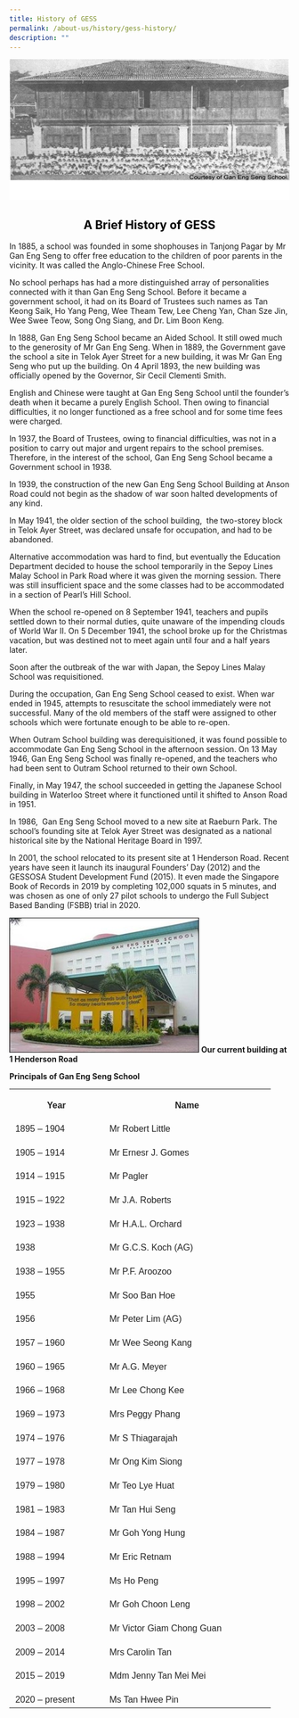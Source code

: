 ```yaml
---
title: History of GESS
permalink: /about-us/history/gess-history/
description: ""
---
```

![History of GESS](/images/History%20of%20GESS.png)

<h2 style="color:black" align="center">A Brief History of GESS</h2>

In 1885, a school was founded in some shophouses in Tanjong Pagar by Mr Gan Eng Seng to offer free education to the children of poor parents in the vicinity. It was called the Anglo-Chinese Free School.

No school perhaps has had a more distinguished array of personalities connected with it than Gan Eng Seng School. Before it became a government school, it had on its Board of Trustees such names as Tan Keong Saik, Ho Yang Peng, Wee Theam Tew, Lee Cheng Yan, Chan Sze Jin, Wee Swee Teow, Song Ong Siang, and Dr. Lim Boon Keng.

In 1888, Gan Eng Seng School became an Aided School. It still owed much to the generosity of Mr Gan Eng Seng. When in 1889, the Government gave the school a site in Telok Ayer Street for a new building, it was Mr Gan Eng Seng who put up the building. On 4 April 1893, the new building was officially opened by the Governor, Sir Cecil Clementi Smith.

English and Chinese were taught at Gan Eng Seng School until the founder’s death when it became a purely English School. Then owing to financial difficulties, it no longer functioned as a free school and for some time fees were charged.

In 1937, the Board of Trustees, owing to financial difficulties, was not in a position to carry out major and urgent repairs to the school premises. Therefore, in the interest of the school, Gan Eng Seng School became a Government school in 1938.

In 1939, the construction of the new Gan Eng Seng School Building at Anson Road could not begin as the shadow of war soon halted developments of any kind.

In May 1941, the older section of the school building,&nbsp; the two-storey block in Telok Ayer Street, was declared unsafe for occupation, and had to be abandoned.

Alternative accommodation was hard to find, but eventually the Education Department decided to house the school temporarily in the Sepoy Lines Malay School in Park Road where it was given the morning session. There was still insufficient space and the some classes had to be accommodated in a section of Pearl’s Hill School.

When the school re-opened on 8 September 1941, teachers and pupils settled down to their normal duties, quite unaware of the impending clouds of World War II. On 5 December 1941, the school broke up for the Christmas vacation, but was destined not to meet again until four and a half years later.

Soon after the outbreak of the war with Japan, the Sepoy Lines Malay School was requisitioned.

During the occupation, Gan Eng Seng School ceased to exist. When war ended in 1945, attempts to resuscitate the school immediately were not successful. Many of the old members of the staff were assigned to other schools which were fortunate enough to be able to re-open.

When Outram School building was derequisitioned, it was found possible to accommodate Gan Eng Seng School in the afternoon session. On 13 May 1946, Gan Eng Seng School was finally re-opened, and the teachers who had been sent to Outram School returned to their own School.

Finally, in May 1947, the school succeeded in getting the Japanese School building in Waterloo Street where it functioned until it shifted to Anson Road in 1951.

In 1986,&nbsp; Gan Eng Seng School moved to a new site at Raeburn Park. The school’s founding site at Telok Ayer Street was designated as a national historical site by the National Heritage Board in 1997.

In 2001, the school relocated to its present site at 1 Henderson Road. Recent years have seen it launch its inaugural Founders’ Day (2012) and the GESSOSA Student Development Fund (2015). It even made the Singapore Book of Records in 2019 by completing 102,000 squats in 5 minutes, and was chosen as one of only 27 pilot schools to undergo the Full Subject Based Banding (FSBB) trial in 2020.

![](/images/History%20of%20GESS%201.jpg)
        <!-- /\* Font Definitions \*/ @font-face {font-family:"Cambria Math"; panose-1:2 4 5 3 5 4 6 3 2 4; mso-font-charset:0; mso-generic-font-family:roman; mso-font-pitch:variable; mso-font-signature:-536869121 1107305727 33554432 0 415 0;} @font-face {font-family:Calibri; panose-1:2 15 5 2 2 2 4 3 2 4; mso-font-charset:0; mso-generic-font-family:swiss; mso-font-pitch:variable; mso-font-signature:-469750017 -1073732485 9 0 511 0;} @font-face {font-family:"Source Sans Pro"; mso-font-alt:Arial; mso-font-charset:0; mso-generic-font-family:swiss; mso-font-pitch:variable; mso-font-signature:1610613495 33554433 0 0 415 0;} /\* Style Definitions \*/ p.MsoNormal, li.MsoNormal, div.MsoNormal {mso-style-unhide:no; mso-style-qformat:yes; mso-style-parent:""; margin-top:0cm; margin-right:0cm; margin-bottom:8.0pt; margin-left:0cm; line-height:107%; mso-pagination:widow-orphan; font-size:11.0pt; font-family:"Calibri",sans-serif; mso-fareast-font-family:Calibri;} .MsoChpDefault {mso-style-type:export-only; mso-default-props:yes; font-family:"Calibri",sans-serif; mso-ascii-font-family:Calibri; mso-fareast-font-family:Calibri; mso-hansi-font-family:Calibri; mso-bidi-font-family:Calibri;} .MsoPapDefault {mso-style-type:export-only; margin-bottom:8.0pt; line-height:107%;} @page WordSection1 {size:612.0pt 792.0pt; margin:72.0pt 72.0pt 72.0pt 72.0pt; mso-header-margin:36.0pt; mso-footer-margin:36.0pt; mso-paper-source:0;} div.WordSection1 {page:WordSection1;} -->
**Our current building at 1 Henderson Road**



**Principals of Gan Eng Seng School**

<table style="border-collapse:collapse;mso-table-layout-alt:fixed;border:none;
 mso-yfti-tbllook:1536;mso-padding-alt:0cm 5.4pt 0cm 5.4pt;mso-border-insideh:
 cell-none;mso-border-insidev:cell-none" width="427" cellpadding="0" cellspacing="0" border="1" class="MsoNormalTable"><tbody><tr style="mso-yfti-irow:0;mso-yfti-firstrow:yes;height:21.0pt"><td style="width:111.0pt;border:none;padding:4.0pt 8.0pt 4.0pt 8.0pt;
  height:21.0pt" valign="top" width="148"><p style="margin-bottom:0cm;text-align:center;
  line-height:normal" align="center" class="MsoNormal"><b style="mso-bidi-font-weight:normal"><span style="font-size:12.0pt;font-family:&quot;Source Sans Pro&quot;,sans-serif;mso-fareast-font-family:
  &quot;Source Sans Pro&quot;;mso-bidi-font-family:&quot;Source Sans Pro&quot;;color:#222222">Year</span></b><span style="font-size:12.0pt;font-family:&quot;Source Sans Pro&quot;,sans-serif;mso-fareast-font-family:
  &quot;Source Sans Pro&quot;;mso-bidi-font-family:&quot;Source Sans Pro&quot;;color:#222222"></span></p></td><td style="width:209.25pt;border:none;padding:4.0pt 8.0pt 4.0pt 8.0pt;
  height:21.0pt" valign="top" width="279"><p style="margin-bottom:0cm;text-align:center;
  line-height:normal" align="center" class="MsoNormal"><b style="mso-bidi-font-weight:normal"><span style="font-size:12.0pt;font-family:&quot;Source Sans Pro&quot;,sans-serif;mso-fareast-font-family:
  &quot;Source Sans Pro&quot;;mso-bidi-font-family:&quot;Source Sans Pro&quot;;color:#222222">Name</span></b><span style="font-size:12.0pt;font-family:&quot;Source Sans Pro&quot;,sans-serif;mso-fareast-font-family:
  &quot;Source Sans Pro&quot;;mso-bidi-font-family:&quot;Source Sans Pro&quot;;color:#222222"></span></p></td></tr><tr style="mso-yfti-irow:1;height:21.0pt"><td style="width:111.0pt;border:none;padding:4.0pt 8.0pt 4.0pt 8.0pt;
  height:21.0pt" valign="top" width="148"><p style="margin-bottom:0cm;line-height:normal" class="MsoNormal"><span style="font-size:12.0pt;font-family:&quot;Source Sans Pro&quot;,sans-serif;mso-fareast-font-family:
  &quot;Source Sans Pro&quot;;mso-bidi-font-family:&quot;Source Sans Pro&quot;;color:#222222">1895 – 1904</span></p></td><td style="width:209.25pt;border:none;padding:4.0pt 8.0pt 4.0pt 8.0pt;
  height:21.0pt" valign="top" width="279"><p style="margin-bottom:0cm;line-height:normal" class="MsoNormal"><span style="font-size:12.0pt;font-family:&quot;Source Sans Pro&quot;,sans-serif;mso-fareast-font-family:
  &quot;Source Sans Pro&quot;;mso-bidi-font-family:&quot;Source Sans Pro&quot;;color:#222222">Mr Robert Little</span></p></td></tr><tr style="mso-yfti-irow:2;height:21.0pt"><td style="width:111.0pt;border:none;padding:4.0pt 8.0pt 4.0pt 8.0pt;
  height:21.0pt" valign="top" width="148"><p style="margin-bottom:0cm;line-height:normal" class="MsoNormal"><span style="font-size:12.0pt;font-family:&quot;Source Sans Pro&quot;,sans-serif;mso-fareast-font-family:
  &quot;Source Sans Pro&quot;;mso-bidi-font-family:&quot;Source Sans Pro&quot;;color:#222222">1905 – 1914</span></p></td><td style="width:209.25pt;border:none;padding:4.0pt 8.0pt 4.0pt 8.0pt;
  height:21.0pt" valign="top" width="279"><p style="margin-bottom:0cm;line-height:normal" class="MsoNormal"><span style="font-size:12.0pt;font-family:&quot;Source Sans Pro&quot;,sans-serif;mso-fareast-font-family:
  &quot;Source Sans Pro&quot;;mso-bidi-font-family:&quot;Source Sans Pro&quot;;color:#222222">Mr Ernesr J. Gomes</span></p></td></tr><tr style="mso-yfti-irow:3;height:21.0pt"><td style="width:111.0pt;border:none;padding:4.0pt 8.0pt 4.0pt 8.0pt;
  height:21.0pt" valign="top" width="148"><p style="margin-bottom:0cm;line-height:normal" class="MsoNormal"><span style="font-size:12.0pt;font-family:&quot;Source Sans Pro&quot;,sans-serif;mso-fareast-font-family:
  &quot;Source Sans Pro&quot;;mso-bidi-font-family:&quot;Source Sans Pro&quot;;color:#222222">1914 – 1915</span></p></td><td style="width:209.25pt;border:none;padding:4.0pt 8.0pt 4.0pt 8.0pt;
  height:21.0pt" valign="top" width="279"><p style="margin-bottom:0cm;line-height:normal" class="MsoNormal"><span style="font-size:12.0pt;font-family:&quot;Source Sans Pro&quot;,sans-serif;mso-fareast-font-family:
  &quot;Source Sans Pro&quot;;mso-bidi-font-family:&quot;Source Sans Pro&quot;;color:#222222">Mr Pagler</span></p></td></tr><tr style="mso-yfti-irow:4;height:21.0pt"><td style="width:111.0pt;border:none;padding:4.0pt 8.0pt 4.0pt 8.0pt;
  height:21.0pt" valign="top" width="148"><p style="margin-bottom:0cm;line-height:normal" class="MsoNormal"><span style="font-size:12.0pt;font-family:&quot;Source Sans Pro&quot;,sans-serif;mso-fareast-font-family:
  &quot;Source Sans Pro&quot;;mso-bidi-font-family:&quot;Source Sans Pro&quot;;color:#222222">1915 – 1922</span></p></td><td style="width:209.25pt;border:none;padding:4.0pt 8.0pt 4.0pt 8.0pt;
  height:21.0pt" valign="top" width="279"><p style="margin-bottom:0cm;line-height:normal" class="MsoNormal"><span style="font-size:12.0pt;font-family:&quot;Source Sans Pro&quot;,sans-serif;mso-fareast-font-family:
  &quot;Source Sans Pro&quot;;mso-bidi-font-family:&quot;Source Sans Pro&quot;;color:#222222">Mr J.A. Roberts</span></p></td></tr><tr style="mso-yfti-irow:5;height:21.0pt"><td style="width:111.0pt;border:none;padding:4.0pt 8.0pt 4.0pt 8.0pt;
  height:21.0pt" valign="top" width="148"><p style="margin-bottom:0cm;line-height:normal" class="MsoNormal"><span style="font-size:12.0pt;font-family:&quot;Source Sans Pro&quot;,sans-serif;mso-fareast-font-family:
  &quot;Source Sans Pro&quot;;mso-bidi-font-family:&quot;Source Sans Pro&quot;;color:#222222">1923 – 1938</span></p></td><td style="width:209.25pt;border:none;padding:4.0pt 8.0pt 4.0pt 8.0pt;
  height:21.0pt" valign="top" width="279"><p style="margin-bottom:0cm;line-height:normal" class="MsoNormal"><span style="font-size:12.0pt;font-family:&quot;Source Sans Pro&quot;,sans-serif;mso-fareast-font-family:
  &quot;Source Sans Pro&quot;;mso-bidi-font-family:&quot;Source Sans Pro&quot;;color:#222222">Mr H.A.L. Orchard</span></p></td></tr><tr style="mso-yfti-irow:6;height:21.0pt"><td style="width:111.0pt;border:none;padding:4.0pt 8.0pt 4.0pt 8.0pt;
  height:21.0pt" valign="top" width="148"><p style="margin-bottom:0cm;line-height:normal" class="MsoNormal"><span style="font-size:12.0pt;font-family:&quot;Source Sans Pro&quot;,sans-serif;mso-fareast-font-family:
  &quot;Source Sans Pro&quot;;mso-bidi-font-family:&quot;Source Sans Pro&quot;;color:#222222">1938</span></p></td><td style="width:209.25pt;border:none;padding:4.0pt 8.0pt 4.0pt 8.0pt;
  height:21.0pt" valign="top" width="279"><p style="margin-bottom:0cm;line-height:normal" class="MsoNormal"><span style="font-size:12.0pt;font-family:&quot;Source Sans Pro&quot;,sans-serif;mso-fareast-font-family:
  &quot;Source Sans Pro&quot;;mso-bidi-font-family:&quot;Source Sans Pro&quot;;color:#222222">Mr G.C.S. Koch (AG)</span></p></td></tr><tr style="mso-yfti-irow:7;height:21.0pt"><td style="width:111.0pt;border:none;padding:4.0pt 8.0pt 4.0pt 8.0pt;
  height:21.0pt" valign="top" width="148"><p style="margin-bottom:0cm;line-height:normal" class="MsoNormal"><span style="font-size:12.0pt;font-family:&quot;Source Sans Pro&quot;,sans-serif;mso-fareast-font-family:
  &quot;Source Sans Pro&quot;;mso-bidi-font-family:&quot;Source Sans Pro&quot;;color:#222222">1938 – 1955</span></p></td><td style="width:209.25pt;border:none;padding:4.0pt 8.0pt 4.0pt 8.0pt;
  height:21.0pt" valign="top" width="279"><p style="margin-bottom:0cm;line-height:normal" class="MsoNormal"><span style="font-size:12.0pt;font-family:&quot;Source Sans Pro&quot;,sans-serif;mso-fareast-font-family:
  &quot;Source Sans Pro&quot;;mso-bidi-font-family:&quot;Source Sans Pro&quot;;color:#222222">Mr P.F. Aroozoo</span></p></td></tr><tr style="mso-yfti-irow:8;height:21.0pt"><td style="width:111.0pt;border:none;padding:4.0pt 8.0pt 4.0pt 8.0pt;
  height:21.0pt" valign="top" width="148"><p style="margin-bottom:0cm;line-height:normal" class="MsoNormal"><span style="font-size:12.0pt;font-family:&quot;Source Sans Pro&quot;,sans-serif;mso-fareast-font-family:
  &quot;Source Sans Pro&quot;;mso-bidi-font-family:&quot;Source Sans Pro&quot;;color:#222222">1955</span></p></td><td style="width:209.25pt;border:none;padding:4.0pt 8.0pt 4.0pt 8.0pt;
  height:21.0pt" valign="top" width="279"><p style="margin-bottom:0cm;line-height:normal" class="MsoNormal"><span style="font-size:12.0pt;font-family:&quot;Source Sans Pro&quot;,sans-serif;mso-fareast-font-family:
  &quot;Source Sans Pro&quot;;mso-bidi-font-family:&quot;Source Sans Pro&quot;;color:#222222">Mr Soo Ban Hoe</span></p></td></tr><tr style="mso-yfti-irow:9;height:21.0pt"><td style="width:111.0pt;border:none;padding:4.0pt 8.0pt 4.0pt 8.0pt;
  height:21.0pt" valign="top" width="148"><p style="margin-bottom:0cm;line-height:normal" class="MsoNormal"><span style="font-size:12.0pt;font-family:&quot;Source Sans Pro&quot;,sans-serif;mso-fareast-font-family:
  &quot;Source Sans Pro&quot;;mso-bidi-font-family:&quot;Source Sans Pro&quot;;color:#222222">1956</span></p></td><td style="width:209.25pt;border:none;padding:4.0pt 8.0pt 4.0pt 8.0pt;
  height:21.0pt" valign="top" width="279"><p style="margin-bottom:0cm;line-height:normal" class="MsoNormal"><span style="font-size:12.0pt;font-family:&quot;Source Sans Pro&quot;,sans-serif;mso-fareast-font-family:
  &quot;Source Sans Pro&quot;;mso-bidi-font-family:&quot;Source Sans Pro&quot;;color:#222222">Mr Peter Lim (AG)</span></p></td></tr><tr style="mso-yfti-irow:10;height:21.0pt"><td style="width:111.0pt;border:none;padding:4.0pt 8.0pt 4.0pt 8.0pt;
  height:21.0pt" valign="top" width="148"><p style="margin-bottom:0cm;line-height:normal" class="MsoNormal"><span style="font-size:12.0pt;font-family:&quot;Source Sans Pro&quot;,sans-serif;mso-fareast-font-family:
  &quot;Source Sans Pro&quot;;mso-bidi-font-family:&quot;Source Sans Pro&quot;;color:#222222">1957 – 1960</span></p></td><td style="width:209.25pt;border:none;padding:4.0pt 8.0pt 4.0pt 8.0pt;
  height:21.0pt" valign="top" width="279"><p style="margin-bottom:0cm;line-height:normal" class="MsoNormal"><span style="font-size:12.0pt;font-family:&quot;Source Sans Pro&quot;,sans-serif;mso-fareast-font-family:
  &quot;Source Sans Pro&quot;;mso-bidi-font-family:&quot;Source Sans Pro&quot;;color:#222222">Mr Wee Seong Kang</span></p></td></tr><tr style="mso-yfti-irow:11;height:21.0pt"><td style="width:111.0pt;border:none;padding:4.0pt 8.0pt 4.0pt 8.0pt;
  height:21.0pt" valign="top" width="148"><p style="margin-bottom:0cm;line-height:normal" class="MsoNormal"><span style="font-size:12.0pt;font-family:&quot;Source Sans Pro&quot;,sans-serif;mso-fareast-font-family:
  &quot;Source Sans Pro&quot;;mso-bidi-font-family:&quot;Source Sans Pro&quot;;color:#222222">1960 – 1965</span></p></td><td style="width:209.25pt;border:none;padding:4.0pt 8.0pt 4.0pt 8.0pt;
  height:21.0pt" valign="top" width="279"><p style="margin-bottom:0cm;line-height:normal" class="MsoNormal"><span style="font-size:12.0pt;font-family:&quot;Source Sans Pro&quot;,sans-serif;mso-fareast-font-family:
  &quot;Source Sans Pro&quot;;mso-bidi-font-family:&quot;Source Sans Pro&quot;;color:#222222">Mr A.G. Meyer</span></p></td></tr><tr style="mso-yfti-irow:12;height:21.0pt"><td style="width:111.0pt;border:none;padding:4.0pt 8.0pt 4.0pt 8.0pt;
  height:21.0pt" valign="top" width="148"><p style="margin-bottom:0cm;line-height:normal" class="MsoNormal"><span style="font-size:12.0pt;font-family:&quot;Source Sans Pro&quot;,sans-serif;mso-fareast-font-family:
  &quot;Source Sans Pro&quot;;mso-bidi-font-family:&quot;Source Sans Pro&quot;;color:#222222">1966 – 1968</span></p></td><td style="width:209.25pt;border:none;padding:4.0pt 8.0pt 4.0pt 8.0pt;
  height:21.0pt" valign="top" width="279"><p style="margin-bottom:0cm;line-height:normal" class="MsoNormal"><span style="font-size:12.0pt;font-family:&quot;Source Sans Pro&quot;,sans-serif;mso-fareast-font-family:
  &quot;Source Sans Pro&quot;;mso-bidi-font-family:&quot;Source Sans Pro&quot;;color:#222222">Mr Lee Chong Kee</span></p></td></tr><tr style="mso-yfti-irow:13;height:21.0pt"><td style="width:111.0pt;border:none;padding:4.0pt 8.0pt 4.0pt 8.0pt;
  height:21.0pt" valign="top" width="148"><p style="margin-bottom:0cm;line-height:normal" class="MsoNormal"><span style="font-size:12.0pt;font-family:&quot;Source Sans Pro&quot;,sans-serif;mso-fareast-font-family:
  &quot;Source Sans Pro&quot;;mso-bidi-font-family:&quot;Source Sans Pro&quot;;color:#222222">1969 – 1973</span></p></td><td style="width:209.25pt;border:none;padding:4.0pt 8.0pt 4.0pt 8.0pt;
  height:21.0pt" valign="top" width="279"><p style="margin-bottom:0cm;line-height:normal" class="MsoNormal"><span style="font-size:12.0pt;font-family:&quot;Source Sans Pro&quot;,sans-serif;mso-fareast-font-family:
  &quot;Source Sans Pro&quot;;mso-bidi-font-family:&quot;Source Sans Pro&quot;;color:#222222">Mrs Peggy Phang</span></p></td></tr><tr style="mso-yfti-irow:14;height:21.0pt"><td style="width:111.0pt;border:none;padding:4.0pt 8.0pt 4.0pt 8.0pt;
  height:21.0pt" valign="top" width="148"><p style="margin-bottom:0cm;line-height:normal" class="MsoNormal"><span style="font-size:12.0pt;font-family:&quot;Source Sans Pro&quot;,sans-serif;mso-fareast-font-family:
  &quot;Source Sans Pro&quot;;mso-bidi-font-family:&quot;Source Sans Pro&quot;;color:#222222">1974 – 1976</span></p></td><td style="width:209.25pt;border:none;padding:4.0pt 8.0pt 4.0pt 8.0pt;
  height:21.0pt" valign="top" width="279"><p style="margin-bottom:0cm;line-height:normal" class="MsoNormal"><span style="font-size:12.0pt;font-family:&quot;Source Sans Pro&quot;,sans-serif;mso-fareast-font-family:
  &quot;Source Sans Pro&quot;;mso-bidi-font-family:&quot;Source Sans Pro&quot;;color:#222222">Mr S Thiagarajah</span></p></td></tr><tr style="mso-yfti-irow:15;height:21.0pt"><td style="width:111.0pt;border:none;padding:4.0pt 8.0pt 4.0pt 8.0pt;
  height:21.0pt" valign="top" width="148"><p style="margin-bottom:0cm;line-height:normal" class="MsoNormal"><span style="font-size:12.0pt;font-family:&quot;Source Sans Pro&quot;,sans-serif;mso-fareast-font-family:
  &quot;Source Sans Pro&quot;;mso-bidi-font-family:&quot;Source Sans Pro&quot;;color:#222222">1977 – 1978</span></p></td><td style="width:209.25pt;border:none;padding:4.0pt 8.0pt 4.0pt 8.0pt;
  height:21.0pt" valign="top" width="279"><p style="margin-bottom:0cm;line-height:normal" class="MsoNormal"><span style="font-size:12.0pt;font-family:&quot;Source Sans Pro&quot;,sans-serif;mso-fareast-font-family:
  &quot;Source Sans Pro&quot;;mso-bidi-font-family:&quot;Source Sans Pro&quot;;color:#222222">Mr Ong Kim Siong</span></p></td></tr><tr style="mso-yfti-irow:16;height:21.0pt"><td style="width:111.0pt;border:none;padding:4.0pt 8.0pt 4.0pt 8.0pt;
  height:21.0pt" valign="top" width="148"><p style="margin-bottom:0cm;line-height:normal" class="MsoNormal"><span style="font-size:12.0pt;font-family:&quot;Source Sans Pro&quot;,sans-serif;mso-fareast-font-family:
  &quot;Source Sans Pro&quot;;mso-bidi-font-family:&quot;Source Sans Pro&quot;;color:#222222">1979 – 1980</span></p></td><td style="width:209.25pt;border:none;padding:4.0pt 8.0pt 4.0pt 8.0pt;
  height:21.0pt" valign="top" width="279"><p style="margin-bottom:0cm;line-height:normal" class="MsoNormal"><span style="font-size:12.0pt;font-family:&quot;Source Sans Pro&quot;,sans-serif;mso-fareast-font-family:
  &quot;Source Sans Pro&quot;;mso-bidi-font-family:&quot;Source Sans Pro&quot;;color:#222222">Mr Teo Lye Huat</span></p></td></tr><tr style="mso-yfti-irow:17;height:21.0pt"><td style="width:111.0pt;border:none;padding:4.0pt 8.0pt 4.0pt 8.0pt;
  height:21.0pt" valign="top" width="148"><p style="margin-bottom:0cm;line-height:normal" class="MsoNormal"><span style="font-size:12.0pt;font-family:&quot;Source Sans Pro&quot;,sans-serif;mso-fareast-font-family:
  &quot;Source Sans Pro&quot;;mso-bidi-font-family:&quot;Source Sans Pro&quot;;color:#222222">1981 – 1983</span></p></td><td style="width:209.25pt;border:none;padding:4.0pt 8.0pt 4.0pt 8.0pt;
  height:21.0pt" valign="top" width="279"><p style="margin-bottom:0cm;line-height:normal" class="MsoNormal"><span style="font-size:12.0pt;font-family:&quot;Source Sans Pro&quot;,sans-serif;mso-fareast-font-family:
  &quot;Source Sans Pro&quot;;mso-bidi-font-family:&quot;Source Sans Pro&quot;;color:#222222">Mr Tan Hui Seng</span></p></td></tr><tr style="mso-yfti-irow:18;height:21.0pt"><td style="width:111.0pt;border:none;padding:4.0pt 8.0pt 4.0pt 8.0pt;
  height:21.0pt" valign="top" width="148"><p style="margin-bottom:0cm;line-height:normal" class="MsoNormal"><span style="font-size:12.0pt;font-family:&quot;Source Sans Pro&quot;,sans-serif;mso-fareast-font-family:
  &quot;Source Sans Pro&quot;;mso-bidi-font-family:&quot;Source Sans Pro&quot;;color:#222222">1984 – 1987</span></p></td><td style="width:209.25pt;border:none;padding:4.0pt 8.0pt 4.0pt 8.0pt;
  height:21.0pt" valign="top" width="279"><p style="margin-bottom:0cm;line-height:normal" class="MsoNormal"><span style="font-size:12.0pt;font-family:&quot;Source Sans Pro&quot;,sans-serif;mso-fareast-font-family:
  &quot;Source Sans Pro&quot;;mso-bidi-font-family:&quot;Source Sans Pro&quot;;color:#222222">Mr Goh Yong Hung</span></p></td></tr><tr style="mso-yfti-irow:19;height:21.0pt"><td style="width:111.0pt;border:none;padding:4.0pt 8.0pt 4.0pt 8.0pt;
  height:21.0pt" valign="top" width="148"><p style="margin-bottom:0cm;line-height:normal" class="MsoNormal"><span style="font-size:12.0pt;font-family:&quot;Source Sans Pro&quot;,sans-serif;mso-fareast-font-family:
  &quot;Source Sans Pro&quot;;mso-bidi-font-family:&quot;Source Sans Pro&quot;;color:#222222">1988 – 1994</span></p></td><td style="width:209.25pt;border:none;padding:4.0pt 8.0pt 4.0pt 8.0pt;
  height:21.0pt" valign="top" width="279"><p style="margin-bottom:0cm;line-height:normal" class="MsoNormal"><span style="font-size:12.0pt;font-family:&quot;Source Sans Pro&quot;,sans-serif;mso-fareast-font-family:
  &quot;Source Sans Pro&quot;;mso-bidi-font-family:&quot;Source Sans Pro&quot;;color:#222222">Mr Eric Retnam</span></p></td></tr><tr style="mso-yfti-irow:20;height:21.0pt"><td style="width:111.0pt;border:none;padding:4.0pt 8.0pt 4.0pt 8.0pt;
  height:21.0pt" valign="top" width="148"><p style="margin-bottom:0cm;line-height:normal" class="MsoNormal"><span style="font-size:12.0pt;font-family:&quot;Source Sans Pro&quot;,sans-serif;mso-fareast-font-family:
  &quot;Source Sans Pro&quot;;mso-bidi-font-family:&quot;Source Sans Pro&quot;;color:#222222">1995 – 1997</span></p></td><td style="width:209.25pt;border:none;padding:4.0pt 8.0pt 4.0pt 8.0pt;
  height:21.0pt" valign="top" width="279"><p style="margin-bottom:0cm;line-height:normal" class="MsoNormal"><span style="font-size:12.0pt;font-family:&quot;Source Sans Pro&quot;,sans-serif;mso-fareast-font-family:
  &quot;Source Sans Pro&quot;;mso-bidi-font-family:&quot;Source Sans Pro&quot;;color:#222222">Ms Ho Peng</span></p></td></tr><tr style="mso-yfti-irow:21;height:21.0pt"><td style="width:111.0pt;border:none;padding:4.0pt 8.0pt 4.0pt 8.0pt;
  height:21.0pt" valign="top" width="148"><p style="margin-bottom:0cm;line-height:normal" class="MsoNormal"><span style="font-size:12.0pt;font-family:&quot;Source Sans Pro&quot;,sans-serif;mso-fareast-font-family:
  &quot;Source Sans Pro&quot;;mso-bidi-font-family:&quot;Source Sans Pro&quot;;color:#222222">1998 – 2002</span></p></td><td style="width:209.25pt;border:none;padding:4.0pt 8.0pt 4.0pt 8.0pt;
  height:21.0pt" valign="top" width="279"><p style="margin-bottom:0cm;line-height:normal" class="MsoNormal"><span style="font-size:12.0pt;font-family:&quot;Source Sans Pro&quot;,sans-serif;mso-fareast-font-family:
  &quot;Source Sans Pro&quot;;mso-bidi-font-family:&quot;Source Sans Pro&quot;;color:#222222">Mr Goh Choon Leng</span></p></td></tr><tr style="mso-yfti-irow:22;height:21.0pt"><td style="width:111.0pt;border:none;padding:4.0pt 8.0pt 4.0pt 8.0pt;
  height:21.0pt" valign="top" width="148"><p style="margin-bottom:0cm;line-height:normal" class="MsoNormal"><span style="font-size:12.0pt;font-family:&quot;Source Sans Pro&quot;,sans-serif;mso-fareast-font-family:
  &quot;Source Sans Pro&quot;;mso-bidi-font-family:&quot;Source Sans Pro&quot;;color:#222222">2003 – 2008</span></p></td><td style="width:209.25pt;border:none;padding:4.0pt 8.0pt 4.0pt 8.0pt;
  height:21.0pt" valign="top" width="279"><p style="margin-bottom:0cm;line-height:normal" class="MsoNormal"><span style="font-size:12.0pt;font-family:&quot;Source Sans Pro&quot;,sans-serif;mso-fareast-font-family:
  &quot;Source Sans Pro&quot;;mso-bidi-font-family:&quot;Source Sans Pro&quot;;color:#222222">Mr Victor Giam Chong Guan</span></p></td></tr><tr style="mso-yfti-irow:23;height:21.0pt"><td style="width:111.0pt;border:none;padding:4.0pt 8.0pt 4.0pt 8.0pt;
  height:21.0pt" valign="top" width="148"><p style="margin-bottom:0cm;line-height:normal" class="MsoNormal"><span style="font-size:12.0pt;font-family:&quot;Source Sans Pro&quot;,sans-serif;mso-fareast-font-family:
  &quot;Source Sans Pro&quot;;mso-bidi-font-family:&quot;Source Sans Pro&quot;;color:#222222">2009 – 2014</span></p></td><td style="width:209.25pt;border:none;padding:4.0pt 8.0pt 4.0pt 8.0pt;
  height:21.0pt" valign="top" width="279"><p style="margin-bottom:0cm;line-height:normal" class="MsoNormal"><span style="font-size:12.0pt;font-family:&quot;Source Sans Pro&quot;,sans-serif;mso-fareast-font-family:
  &quot;Source Sans Pro&quot;;mso-bidi-font-family:&quot;Source Sans Pro&quot;;color:#222222">Mrs Carolin Tan</span></p></td></tr><tr style="mso-yfti-irow:24;height:21.0pt"><td style="width:111.0pt;border:none;padding:4.0pt 8.0pt 4.0pt 8.0pt;
  height:21.0pt" valign="top" width="148"><p style="margin-bottom:0cm;line-height:normal" class="MsoNormal"><span style="font-size:12.0pt;font-family:&quot;Source Sans Pro&quot;,sans-serif;mso-fareast-font-family:
  &quot;Source Sans Pro&quot;;mso-bidi-font-family:&quot;Source Sans Pro&quot;;color:#222222">2015 – 2019</span></p></td><td style="width:209.25pt;border:none;padding:4.0pt 8.0pt 4.0pt 8.0pt;
  height:21.0pt" valign="top" width="279"><p style="margin-bottom:0cm;line-height:normal" class="MsoNormal"><span style="font-size:12.0pt;font-family:&quot;Source Sans Pro&quot;,sans-serif;mso-fareast-font-family:
  &quot;Source Sans Pro&quot;;mso-bidi-font-family:&quot;Source Sans Pro&quot;;color:#222222">Mdm Jenny Tan Mei Mei</span></p></td></tr><tr style="mso-yfti-irow:25;mso-yfti-lastrow:yes;height:21.0pt"><td style="width:111.0pt;border:none;padding:4.0pt 8.0pt 4.0pt 8.0pt;
  height:21.0pt" valign="top" width="148"><p style="margin-bottom:0cm;line-height:normal" class="MsoNormal"><span style="font-size:12.0pt;font-family:&quot;Source Sans Pro&quot;,sans-serif;mso-fareast-font-family:
  &quot;Source Sans Pro&quot;;mso-bidi-font-family:&quot;Source Sans Pro&quot;;color:#222222">2020 – present</span></p></td><td style="width:209.25pt;border:none;padding:4.0pt 8.0pt 4.0pt 8.0pt;
  height:21.0pt" valign="top" width="279"><p style="margin-bottom:0cm;line-height:normal" class="MsoNormal"><span style="font-size:12.0pt;font-family:&quot;Source Sans Pro&quot;,sans-serif;mso-fareast-font-family:
  &quot;Source Sans Pro&quot;;mso-bidi-font-family:&quot;Source Sans Pro&quot;;color:#222222">Ms Tan Hwee Pin</span></p></td></tr></tbody></table>